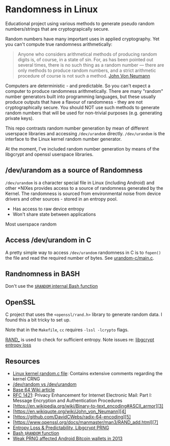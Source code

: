 Randomness in Linux
===================
Educational project using various methods to generate pseudo random numbers/strings that are cryptograpically secure.

Random numbers have many important uses in applied cryptography. Yet you can't compute true randomness arithmetically:

>Anyone who considers arithmetical methods of producing random digits is, of course, in a state of sin. For, as has been pointed out several times, there is no such thing as a random number — there are only methods to produce random numbers, and a strict arithmetic procedure of course is not such a method.
>[John Von Neumann][4]

Computers are deterministic - and predictable. So you can't expect a computer to produce randomness arithmetically. There are many "random" number generators built into programming languages, but these usually produce outputs that have a flavour of randomness - they are not cryptographically secure. You should NOT use such methods to generate random numbers that will be used for non-trivial purposes (e.g. generating private keys).

This repo contrasts random number generation by mean of different userspace libraries and accessing `/dev/urandom` directly. `/dev/urandom` is the interface to the Linux kernel random number generator.

At the moment, I've included random number generation by means of the libgcrypt and openssl userspace libraries.

/dev/urandom as a source of Randomness
--------------------------------------
`/dev/urandom` is a character special file in Linux (including Android) and other \*NIXes provides access to a source of randomness generated by the Kernel. The randomness is sourced from environmental noise from device drivers and other sources - stored in an entropy pool.

* Has access to raw device entropy
* Won't share state between applications

Most userspace random

Access /dev/urandom in C
------------------------
A pretty simple way to access `/dev/urandom` randomness in C is to `fopen()` the file and read the required number of bytes. See [urandom-c/main.c][9]. 

Randnomness in BASH
-------------------
Don't use the [`$RANDOM` internal Bash function][10] 

OpenSSL
-------
C project that uses the `<openssl/rand.h>` library to generate random data. I found this a bit tricky to set up.

Note that in the `Makefile`, `cc` requires `-lssl -lcrypto` flags.

[RAND_][7] is used to check for sufficient entropy. Note issues re: [libgcrypt entropy loss][8]

Resources
---------
* [Linux kernel random.c file][12]: Contains extensive comments regarding the kernel CRNG
* [/dev/random vs /dev/urandom][6]
* [Base 64 Wiki article][1]
* [RFC 1421][2]: Privacy Enhancement for Internet Electronic Mail: Part I: Message Encryption and Authentication Procedures
* [https://en.wikipedia.org/wiki/Binary-to-text_encoding#ASCII_armor][3]
* [https://en.wikiquote.org/wiki/John_von_Neumann][4]
* [https://github.com/DavidCWebs/radix-64-encoding][5]
* [https://www.openssl.org/docs/manmaster/man3/RAND_add.html][7]
* [Entropy Loss & Predictability, Libgcrypt PRNG][8]
* [Bash `$RANDOM` function][10]
* [Weak PRNG affected Android Bitcoin wallets in 2013][11]


[1]: https://en.wikipedia.org/wiki/Base64
[2]: https://tools.ietf.org/html/rfc1421
[3]: https://en.wikipedia.org/wiki/Binary-to-text_encoding#ASCII_armor
[4]: https://en.wikiquote.org/wiki/John_von_Neumann
[5]: https://github.com/DavidCWebs/radix-64-encoding
[6]: https://sockpuppet.org/blog/2014/02/25/safely-generate-random-numbers/
[7]: https://www.openssl.org/docs/manmaster/man3/RAND_add.html
[8]: https://formal.iti.kit.edu/~klebanov/pubs/libgcrypt-cve-2016-6313.pdf
[9]: https://github.com/DavidCWebs/generate-randomness/blob/07d057dd66b00a508acf0ee22e2cd8b36f2a67b1/urandom-c/main.c#L7
[10]: https://www.tldp.org/LDP/abs/html/randomvar.html
[11]: https://bitcoin.org/en/alert/2013-08-11-android
[12]: https://github.com/torvalds/linux/blob/master/drivers/char/random.c
